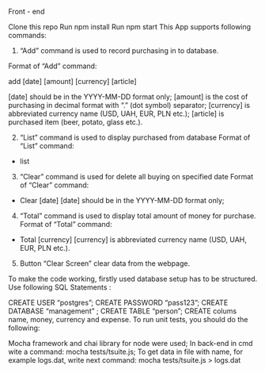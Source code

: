 Front - end

Clone this repo
Run npm install
Run npm start
This App supports following commands:

1) “Add” command is used to record purchasing in to database.

  Format of “Add” command:
  
  add [date] [amount] [currency] [article]
  
  [date] should be in the YYYY-MM-DD format only;
  [amount] is the cost of purchasing in decimal format with “.” (dot symbol) separator;
  [currency] is abbreviated currency name (USD, UAH, EUR, PLN etc.);
  [article] is purchased item (beer, potato, glass etc.).

2) “List” command is used to display purchased from database
  Format of “List” command:
- list

3) “Clear” command is used for delete all buying on specified date
  Format of “Clear” command:
- Clear [date]
  [date] should be in the YYYY-MM-DD format only;

4) “Total” command is used to display total amount of money for purchase.
  Format of “Total” command:
- Total [currency]
  [currency] is abbreviated currency name (USD, UAH, EUR, PLN etc.).

5) Button “Clear Screen” clear data from the webpage.

To make the code working, firstly used database setup has to be structured.
Use following SQL Statements :

CREATE USER “postgres”;
CREATE PASSWORD “pass123”;
CREATE DATABASE “management” ;
CREATE TABLE “person”;
CREATE colums name, money, currency and expense.
To run unit tests, you should do the following:

Mocha framework and chai library for node were used;
In back-end in cmd wite a command: mocha tests/tsuite.js;
To get data in file with name, for example logs.dat, write next command: mocha tests/tsuite.js > logs.dat
